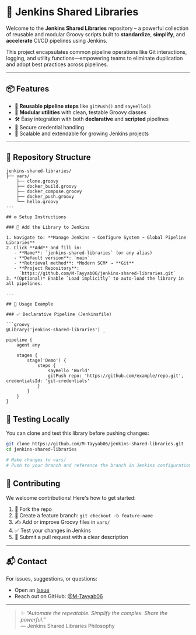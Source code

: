 # 🚀 Jenkins Shared Libraries

Welcome to the **Jenkins Shared Libraries** repository – a powerful collection of reusable and modular Groovy scripts built to **standardize**, **simplify**, and **accelerate** CI/CD pipelines using Jenkins.

This project encapsulates common pipeline operations like Git interactions, logging, and utility functions—empowering teams to eliminate duplication and adopt best practices across pipelines.

---

## 📦 Features

- 🧩 **Reusable pipeline steps** like `gitPush()` and `sayHello()`
- 🧠 **Modular utilities** with clean, testable Groovy classes
- 🛠️ Easy integration with both **declarative** and **scripted** pipelines
- 🔐 Secure credential handling
- 🌱 Scalable and extendable for growing Jenkins projects

---

## 🧱 Repository Structure

```
jenkins-shared-libraries/
├── vars/
    ├── clone.groovy         
    ├── docker_build.groovy   
    ├── docker_compose.groovy       
    ├── docker_push.groovy  
    └── hello.groovy       
---

## ⚙️ Setup Instructions

### 🔗 Add the Library to Jenkins

1. Navigate to: **Manage Jenkins → Configure System → Global Pipeline Libraries**
2. Click **Add** and fill in:
   - **Name**: `jenkins-shared-libraries` (or any alias)
   - **Default version**: `main`
   - **Retrieval method**: *Modern SCM* → **Git**
   - **Project Repository**:  
     `https://github.com/M-Tayyab06/jenkins-shared-libraries.git`
3. *(Optional)* Enable `Load implicitly` to auto-load the library in all pipelines.

---

## 🚀 Usage Example

### ✅ Declarative Pipeline (Jenkinsfile)

```groovy
@Library('jenkins-shared-libraries') _

pipeline {
    agent any

    stages {
        stage('Demo') {
            steps {
                sayHello 'World'
                gitPush repo: 'https://github.com/example/repo.git', credentialsId: 'git-credentials'
            }
        }
    }
}
```


## 🧪 Testing Locally

You can clone and test this library before pushing changes:

```bash
git clone https://github.com/M-Tayyab06/jenkins-shared-libraries.git
cd jenkins-shared-libraries

# Make changes to vars/ 
# Push to your branch and reference the branch in Jenkins configuration
```

## 🤝 Contributing

We welcome contributions! Here's how to get started:

1. 🍴 Fork the repo
2. 🌿 Create a feature branch: `git checkout -b feature-name`
3. ✍️ Add or improve Groovy files in `vars/` 
4. ✅ Test your changes in Jenkins
5. 📩 Submit a pull request with a clear description

---

## 📬 Contact

For issues, suggestions, or questions:
- Open an [Issue](https://github.com/M-Tayyab06/jenkins-shared-libraries/issues)
- Reach out on GitHub: [@M-Tayyab06](https://github.com/M-Tayyab06)

---

> ✨ _“Automate the repeatable. Simplify the complex. Share the powerful.”_  
> — Jenkins Shared Libraries Philosophy
